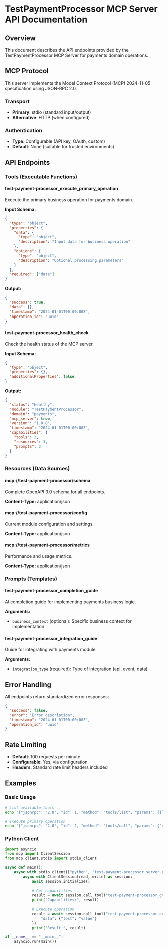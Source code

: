 # TestPaymentProcessor MCP Server API Documentation

## Overview

This document describes the API endpoints provided by the TestPaymentProcessor MCP Server for payments domain operations.

## MCP Protocol

This server implements the Model Context Protocol (MCP) 2024-11-05 specification using JSON-RPC 2.0.

### Transport

- **Primary**: stdio (standard input/output)
- **Alternative**: HTTP (when configured)

### Authentication

- **Type**: Configurable (API key, OAuth, custom)
- **Default**: None (suitable for trusted environments)

## API Endpoints

### Tools (Executable Functions)

#### test-payment-processor_execute_primary_operation

Execute the primary business operation for payments domain.

**Input Schema:**
```json
{
  "type": "object",
  "properties": {
    "data": {
      "type": "object",
      "description": "Input data for business operation"
    },
    "options": {
      "type": "object",
      "description": "Optional processing parameters"
    }
  },
  "required": ["data"]
}
```

**Output:**
```json
{
  "success": true,
  "data": {},
  "timestamp": "2024-01-01T00:00:00Z",
  "operation_id": "uuid"
}
```

#### test-payment-processor_health_check

Check the health status of the MCP server.

**Input Schema:**
```json
{
  "type": "object",
  "properties": {},
  "additionalProperties": false
}
```

**Output:**
```json
{
  "status": "healthy",
  "module": "TestPaymentProcessor",
  "domain": "payments",
  "mcp_server": true,
  "version": "1.0.0",
  "timestamp": "2024-01-01T00:00:00Z",
  "capabilities": {
    "tools": 3,
    "resources": 3,
    "prompts": 2
  }
}
```

### Resources (Data Sources)

#### mcp://test-payment-processor/schema

Complete OpenAPI 3.0 schema for all endpoints.

**Content-Type:** application/json

#### mcp://test-payment-processor/config

Current module configuration and settings.

**Content-Type:** application/json

#### mcp://test-payment-processor/metrics

Performance and usage metrics.

**Content-Type:** application/json

### Prompts (Templates)

#### test-payment-processor_completion_guide

AI completion guide for implementing payments business logic.

**Arguments:**
- `business_context` (optional): Specific business context for implementation

#### test-payment-processor_integration_guide

Guide for integrating with payments module.

**Arguments:**
- `integration_type` (required): Type of integration (api, event, data)

## Error Handling

All endpoints return standardized error responses:

```json
{
  "success": false,
  "error": "Error description",
  "timestamp": "2024-01-01T00:00:00Z",
  "operation_id": "uuid"
}
```

## Rate Limiting

- **Default**: 100 requests per minute
- **Configurable**: Yes, via configuration
- **Headers**: Standard rate limit headers included

## Examples

### Basic Usage

```bash
# List available tools
echo '{"jsonrpc": "2.0", "id": 1, "method": "tools/list", "params": {}}' | python3 test-payment-processor_server.py

# Execute primary operation
echo '{"jsonrpc": "2.0", "id": 2, "method": "tools/call", "params": {"name": "test-payment-processor_execute_primary_operation", "arguments": {"data": {"test": "value"}}}}' | python3 test-payment-processor_server.py
```

### Python Client

```python
import asyncio
from mcp import ClientSession
from mcp.client.stdio import stdio_client

async def main():
    async with stdio_client(["python", "test-payment-processor_server.py"]) as (read, write):
        async with ClientSession(read, write) as session:
            await session.initialize()
            
            # Get capabilities
            result = await session.call_tool("test-payment-processor_get_capabilities", {})
            print("Capabilities:", result)
            
            # Execute operation
            result = await session.call_tool("test-payment-processor_execute_primary_operation", {
                "data": {"test": "value"}
            })
            print("Result:", result)

if __name__ == "__main__":
    asyncio.run(main())
```
